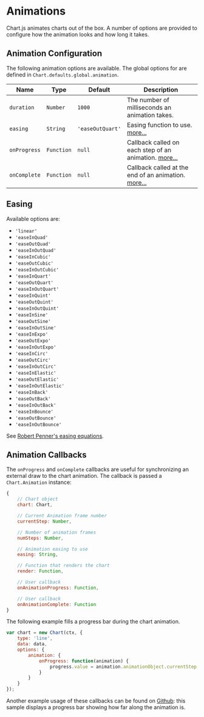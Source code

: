 # Animations

Chart.js animates charts out of the box. A number of options are provided to configure how the animation looks and how long it takes.

## Animation Configuration

The following animation options are available. The global options for are defined in `Chart.defaults.global.animation`.

| Name | Type | Default | Description
| ---- | ---- | ------- | -----------
| `duration` | `Number` | `1000` | The number of milliseconds an animation takes.
| `easing` | `String` | `'easeOutQuart'` | Easing function to use. [more...](#easing)
| `onProgress` | `Function` | `null` | Callback called on each step of an animation. [more...](#animation-callbacks)
| `onComplete` | `Function` | `null` | Callback called at the end of an animation. [more...](#animation-callbacks)

## Easing

Available options are:
* `'linear'`
* `'easeInQuad'`
* `'easeOutQuad'`
* `'easeInOutQuad'`
* `'easeInCubic'`
* `'easeOutCubic'`
* `'easeInOutCubic'`
* `'easeInQuart'`
* `'easeOutQuart'`
* `'easeInOutQuart'`
* `'easeInQuint'`
* `'easeOutQuint'`
* `'easeInOutQuint'`
* `'easeInSine'`
* `'easeOutSine'`
* `'easeInOutSine'`
* `'easeInExpo'`
* `'easeOutExpo'`
* `'easeInOutExpo'`
* `'easeInCirc'`
* `'easeOutCirc'`
* `'easeInOutCirc'`
* `'easeInElastic'`
* `'easeOutElastic'`
* `'easeInOutElastic'`
* `'easeInBack'`
* `'easeOutBack'`
* `'easeInOutBack'`
* `'easeInBounce'`
* `'easeOutBounce'`
* `'easeInOutBounce'`

See [Robert Penner's easing equations](http://robertpenner.com/easing/).

## Animation Callbacks

The `onProgress` and `onComplete` callbacks are useful for synchronizing an external draw to the chart animation. The callback is passed a `Chart.Animation` instance:

```javascript
{
    // Chart object
    chart: Chart,

    // Current Animation frame number
    currentStep: Number,

    // Number of animation frames
    numSteps: Number,

    // Animation easing to use
    easing: String,

    // Function that renders the chart
    render: Function,

    // User callback
    onAnimationProgress: Function,

    // User callback
    onAnimationComplete: Function
}
```

The following example fills a progress bar during the chart animation.
```javascript
var chart = new Chart(ctx, {
    type: 'line',
    data: data,
    options: {
        animation: {
            onProgress: function(animation) {
                progress.value = animation.animationObject.currentStep / animation.animationObject.numSteps;
            }
        }
    }
});
```

Another example usage of these callbacks can be found on [Github](https://github.com/chartjs/Chart.js/blob/master/samples/advanced/progress-bar.html): this sample displays a progress bar showing how far along the animation is.
